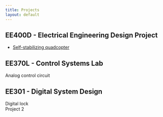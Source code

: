 ```yaml
---
title: Projects
layout: default
---
```


## EE400D - Electrical Engineering Design Project ##
* <a href="/projects/quadcopter">Self-stabilizing quadcopter</a>


## EE370L - Control Systems Lab ##
Analog control circuit

## EE301 - Digital System Design ##
Digital lock  
Project 2
